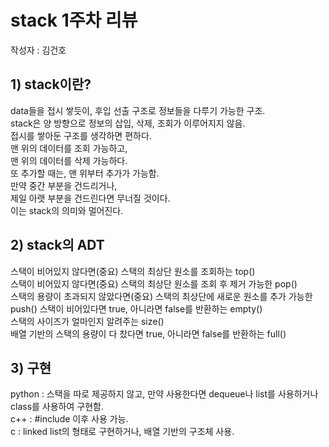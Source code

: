 # stack 1주차 리뷰

작성자 : 김건호

## 1) stack이란?
data들을 접시 쌓듯이, 후입 선출 구조로 정보들을 다루기 가능한 구조. <br>
stack은 양 방향으로 정보의 삽입, 삭제, 조회가 이루어지지 않음. <br>
접시를 쌓아둔 구조를 생각하면 편하다. <br>
맨 위의 데이터를 조회 가능하고, <br>
맨 위의 데이터를 삭제 가능하다. <br>
또 추가할 때는, 맨 위부터 추가가 가능함. <br>
만약 중간 부분을 건드리거나, <br>
제일 아랫 부분을 건드린다면 무너질 것이다. <br>
이는 stack의 의미와 멀어진다. <br>

## 2) stack의 ADT
스택이 비어있지 않다면(중요) 스택의 최상단 원소를 조회하는 top() <br>
스택이 비어있지 않다면(중요) 스택의 최상단 원소를 조회 후 제거 가능한 pop() <br>
스택의 용량이 초과되지 않았다면(중요) 스택의 최상단에 새로운 원소를 추가 가능한 push()
스택이 비어있다면 true, 아니라면 false를 반환하는 empty() <br>
스택의 사이즈가 얼마인지 알려주는 size() <br>
배열 기반의 스택의 용량이 다 찼다면 true, 아니라면 false를 반환하는 full() <br> 

## 3) 구현

python : 스택을 따로 제공하지 않고, 만약 사용한다면 dequeue나 list를 사용하거나 class를 사용하여 구현함. <br>
c++ : #include <stack> 이후 사용 가능. <br>
c : linked list의 형태로 구현하거나, 배열 기반의 구조체 사용. <br>

     
        
    
            
    
    
    
    
    

